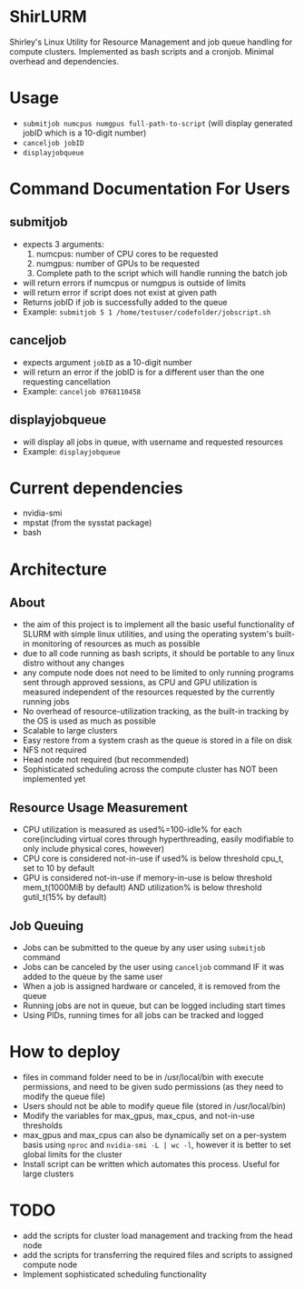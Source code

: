 # ShirLURM
Shirley's Linux Utility for Resource Management and job queue handling for compute clusters. Implemented as bash scripts and a cronjob. Minimal overhead and dependencies.

# Usage
- `submitjob numcpus numgpus full-path-to-script` (will display generated jobID which is a 10-digit number)
- `canceljob jobID`
- `displayjobqueue`

# Command Documentation For Users

## submitjob
- expects 3 arguments:
  1. numcpus: number of CPU cores to be requested
  2. numgpus: number of GPUs to be requested
  3. Complete path to the script which will handle running the batch job
- will return errors if numcpus or numgpus is outside of limits
- will return error if script does not exist at given path
- Returns jobID if job is successfully added to the queue
- Example: `submitjob 5 1 /home/testuser/codefolder/jobscript.sh`

## canceljob
- expects argument `jobID` as a 10-digit number
- will return an error if the jobID is for a different user than the one requesting cancellation
- Example: `canceljob 0768110458`

## displayjobqueue
- will display all jobs in queue, with username and requested resources
- Example: `displayjobqueue`
     

# Current dependencies
- nvidia-smi
- mpstat (from the sysstat package)
- bash

# Architecture

## About
- the aim of this project is to implement all the basic useful functionality of SLURM with simple linux utilities, and using the operating system's built-in monitoring of resources as much as possible
- due to all code running as bash scripts, it should be portable to any linux distro without any changes
- any compute node does not need to be limited to only running programs sent through approved sessions, as CPU and GPU utilization is measured independent of the resources requested by the currently running jobs
- No overhead of resource-utilization tracking, as the built-in tracking by the OS is used as much as possible
- Scalable to large clusters
- Easy restore from a system crash as the queue is stored in a file on disk
- NFS not required
- Head node not required (but recommended)
- Sophisticated scheduling across the compute cluster has NOT been implemented yet

## Resource Usage Measurement
- CPU utilization is measured as used%=100-idle% for each core(including virtual cores through hyperthreading, easily modifiable to only include physical cores, however)
- CPU core is considered not-in-use if used% is below threshold cpu_t, set to 10 by default
- GPU is considered not-in-use if memory-in-use is below threshold mem_t(1000MiB by default) AND utilization% is below threshold gutil_t(15% by default)

## Job Queuing
- Jobs can be submitted to the queue by any user using `submitjob` command
- Jobs can be canceled by the user using `canceljob` command IF it was added to the queue by the same user
- When a job is assigned hardware or canceled, it is removed from the queue
- Running jobs are not in queue, but can be logged including start times
- Using PIDs, running times for all jobs can be tracked and logged

# How to deploy
- files in command folder need to be in /usr/local/bin with execute permissions, and need to be given sudo permissions (as they need to modify the queue file)
- Users should not be able to modify queue file (stored in /usr/local/bin)
- Modify the variables for max_gpus, max_cpus, and not-in-use thresholds
- max_gpus and max_cpus can also be dynamically set on a per-system basis using `nproc` and `nvidia-smi -L | wc -l`, however it is better to set global limits for the cluster
- Install script can be written which automates this process. Useful for large clusters

# TODO
- add the scripts for cluster load management and tracking from the head node
- add the scripts for transferring the required files and scripts to assigned compute node
- Implement sophisticated scheduling functionality

